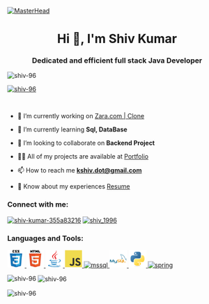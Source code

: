 [![MasterHead](https://images.unsplash.com/photo-1648393847044-0f31992a9ea2?ixlib=rb-1.2.1&ixid=MnwxMjA3fDB8MHxwaG90by1wYWdlfHx8fGVufDB8fHx8&auto=format&fit=crop&w=2070&q=80)](https:Shiv-96.io)
<h1 align="center">Hi 👋, I'm Shiv Kumar</h1>
<h3 align="center">Dedicated and efficient full stack Java Developer</h3>

<p align="left"> <img src="https://komarev.com/ghpvc/?username=shiv-96&label=Profile%20views&color=0e75b6&style=flat" alt="shiv-96" /> </p>

<p align="left"> <a href="https://github.com/ryo-ma/github-profile-trophy"><img src="https://github-profile-trophy.vercel.app/?username=shiv-96" alt="shiv-96" /></a> </p>

<p align="left"> <a href="https://twitter.com/" target="blank"><img src="https://img.shields.io/twitter/follow/?logo=twitter&style=for-the-badge" alt="" /></a> </p>

- 🔭 I’m currently working on [Zara.com | Clone](https://wonderful-bombolone-a5b620.netlify.app/)

- 🌱 I’m currently learning **Sql, DataBase**

- 👯 I’m looking to collaborate on **Backend Project**

- 👨‍💻 All of my projects are available at [Portfolio](Shiv-96.github.io)

- 📫 How to reach me **kshiv.dot@gmail.com**

- 📄 Know about my experiences [Resume](https://drive.google.com/drive/folders/1HICh71Ny3-xjxqHeGKcg3BUbQXq7QrAF)

<h3 align="left">Connect with me:</h3>
<p align="left">
<a href="https://linkedin.com/in/shiv-kumar-355a83216" target="blank"><img align="center" src="https://raw.githubusercontent.com/rahuldkjain/github-profile-readme-generator/master/src/images/icons/Social/linked-in-alt.svg" alt="shiv-kumar-355a83216" height="30" width="40" /></a>
<a href="https://www.leetcode.com/shiv_1996" target="blank"><img align="center" src="https://raw.githubusercontent.com/rahuldkjain/github-profile-readme-generator/master/src/images/icons/Social/leet-code.svg" alt="shiv_1996" height="30" width="40" /></a>
</p>

<h3 align="left">Languages and Tools:</h3>
<p align="left"> <a href="https://www.w3schools.com/css/" target="_blank" rel="noreferrer"> <img src="https://raw.githubusercontent.com/devicons/devicon/master/icons/css3/css3-original-wordmark.svg" alt="css3" width="40" height="40"/> </a> <a href="https://www.w3.org/html/" target="_blank" rel="noreferrer"> <img src="https://raw.githubusercontent.com/devicons/devicon/master/icons/html5/html5-original-wordmark.svg" alt="html5" width="40" height="40"/> </a> <a href="https://www.java.com" target="_blank" rel="noreferrer"> <img src="https://raw.githubusercontent.com/devicons/devicon/master/icons/java/java-original.svg" alt="java" width="40" height="40"/> </a> <a href="https://developer.mozilla.org/en-US/docs/Web/JavaScript" target="_blank" rel="noreferrer"> <img src="https://raw.githubusercontent.com/devicons/devicon/master/icons/javascript/javascript-original.svg" alt="javascript" width="40" height="40"/> </a> <a href="https://www.microsoft.com/en-us/sql-server" target="_blank" rel="noreferrer"> <img src="https://www.svgrepo.com/show/303229/microsoft-sql-server-logo.svg" alt="mssql" width="40" height="40"/> </a> <a href="https://www.mysql.com/" target="_blank" rel="noreferrer"> <img src="https://raw.githubusercontent.com/devicons/devicon/master/icons/mysql/mysql-original-wordmark.svg" alt="mysql" width="40" height="40"/> </a> <a href="https://www.python.org" target="_blank" rel="noreferrer"> <img src="https://raw.githubusercontent.com/devicons/devicon/master/icons/python/python-original.svg" alt="python" width="40" height="40"/> </a> <a href="https://spring.io/" target="_blank" rel="noreferrer"> <img src="https://www.vectorlogo.zone/logos/springio/springio-icon.svg" alt="spring" width="40" height="40"/> </a> </p>

<p><img align="left" src="https://github-readme-stats.vercel.app/api/top-langs?username=shiv-96&show_icons=true&locale=en&layout=compact" alt="shiv-96" /></p>

<p>&nbsp;<img align="center" src="https://github-readme-stats.vercel.app/api?username=shiv-96&show_icons=true&locale=en" alt="shiv-96" /></p>

<p><img align="center" src="https://github-readme-streak-stats.herokuapp.com/?user=shiv-96&" alt="shiv-96" /></p>
